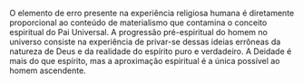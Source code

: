 ﻿O elemento de erro presente na experiência religiosa humana é diretamente proporcional ao conteúdo de materialismo que contamina o conceito espiritual do Pai Universal. A progressão pré-espiritual do homem no universo consiste na experiência de privar-se dessas ideias errôneas da natureza de Deus e da realidade do espírito puro e verdadeiro. A Deidade é mais do que espírito, mas a aproximação espiritual é a única possível ao homem ascendente.